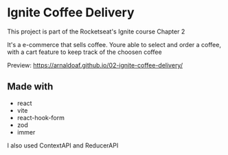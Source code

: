 # Ignite Coffee Delivery

This project is part of the Rocketseat's Ignite course
Chapter 2

It's a e-commerce that sells coffee. Youre able to select and order a coffee, with a cart feature to keep track of the choosen coffee

Preview: <https://arnaldoaf.github.io/02-ignite-coffee-delivery/>

## Made with

- react
- vite
- react-hook-form
- zod
- immer

I also used ContextAPI and ReducerAPI